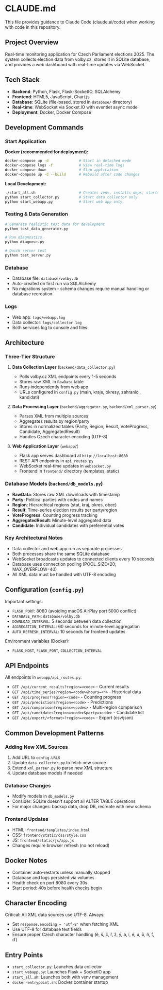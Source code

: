 # CLAUDE.md

This file provides guidance to Claude Code (claude.ai/code) when working with code in this repository.

## Project Overview

Real-time monitoring application for Czech Parliament elections 2025. The system collects election data from volby.cz, stores it in SQLite database, and provides a web dashboard with real-time updates via WebSocket.

## Tech Stack

- **Backend**: Python, Flask, Flask-SocketIO, SQLAlchemy
- **Frontend**: HTML5, JavaScript, Chart.js
- **Database**: SQLite (file-based, stored in `database/` directory)
- **Real-time**: WebSocket via Socket.IO with eventlet async mode
- **Deployment**: Docker, Docker Compose

## Development Commands

### Start Application

**Docker (recommended for deployment):**
```bash
docker-compose up -d              # Start in detached mode
docker-compose logs -f            # View real-time logs
docker-compose down               # Stop application
docker-compose up -d --build      # Rebuild after code changes
```

**Local Development:**
```bash
./start_all.sh                    # Creates venv, installs deps, starts both services
python start_collector.py         # Start data collector only
python start_webapp.py            # Start web app only
```

### Testing & Data Generation

```bash
# Generate realistic test data for development
python test_data_generator.py

# Run diagnostics
python diagnose.py

# Quick server test
python test_server.py
```

### Database

- Database file: `database/volby.db`
- Auto-created on first run via SQLAlchemy
- No migrations system - schema changes require manual handling or database recreation

### Logs

- Web app: `logs/webapp.log`
- Data collector: `logs/collector.log`
- Both services log to console and files

## Architecture

### Three-Tier Structure

1. **Data Collection Layer** (`backend/data_collector.py`)
   - Polls volby.cz XML endpoints every 1-5 seconds
   - Stores raw XML in `RawData` table
   - Runs independently from web app
   - URLs configured in `config.py` (main, kraje, okresy, zahranici, kandidati)

2. **Data Processing Layer** (`backend/aggregator.py`, `backend/xml_parser.py`)
   - Parses XML from multiple sources
   - Aggregates results by region/party
   - Stores in normalized tables (Party, Region, Result, VoteProgress, Candidate, AggregatedResult)
   - Handles Czech character encoding (UTF-8)

3. **Web Application Layer** (`webapp/`)
   - Flask app serves dashboard at `http://localhost:8080`
   - REST API endpoints in `api_routes.py`
   - WebSocket real-time updates in `websocket.py`
   - Frontend in `frontend/` directory (templates, static)

### Database Models (`backend/db_models.py`)

- **RawData**: Stores raw XML downloads with timestamp
- **Party**: Political parties with codes and names
- **Region**: Hierarchical regions (stat, kraj, okres, obec)
- **Result**: Time-series election results per party/region
- **VoteProgress**: Counting progress tracking
- **AggregatedResult**: Minute-level aggregated data
- **Candidate**: Individual candidates with preferential votes

### Key Architectural Notes

- Data collector and web app run as separate processes
- Both processes share the same SQLite database
- WebSocket broadcasts updates to connected clients every 10 seconds
- Database uses connection pooling (POOL_SIZE=20, MAX_OVERFLOW=40)
- All XML data must be handled with UTF-8 encoding

## Configuration (`config.py`)

Important settings:
- `FLASK_PORT`: 8080 (avoiding macOS AirPlay port 5000 conflict)
- `DATABASE_PATH`: `database/volby.db`
- `DOWNLOAD_INTERVAL`: 5 seconds between data collection
- `AGGREGATION_INTERVAL`: 60 seconds for minute-level aggregation
- `AUTO_REFRESH_INTERVAL`: 10 seconds for frontend updates

Environment variables (Docker):
- `FLASK_HOST`, `FLASK_PORT`, `COLLECTION_INTERVAL`

## API Endpoints

All endpoints in `webapp/api_routes.py`:

- `GET /api/current_results?region=<code>` - Current results
- `GET /api/time_series?region=<code>&hours=<n>` - Historical data
- `GET /api/progress?region=<code>` - Counting progress
- `GET /api/predictions?region=<code>` - Predictions
- `GET /api/comparison?regions=<codes>` - Multi-region comparison
- `GET /api/candidates?region=<code>&party=<code>` - Candidate list
- `GET /api/export/<format>?region=<code>` - Export (csv/json)

## Common Development Patterns

### Adding New XML Sources

1. Add URL to `config.URLS`
2. Update `data_collector.py` to fetch new source
3. Extend `xml_parser.py` to parse new XML structure
4. Update database models if needed

### Database Changes

- Modify models in `db_models.py`
- Consider: SQLite doesn't support all ALTER TABLE operations
- For major changes: backup data, drop DB, recreate with new schema

### Frontend Updates

- HTML: `frontend/templates/index.html`
- CSS: `frontend/static/css/style.css`
- JS: `frontend/static/js/app.js`
- Changes require browser refresh (no hot reload)

## Docker Notes

- Container auto-restarts unless manually stopped
- Database and logs persisted via volumes
- Health check on port 8080 every 30s
- Start period: 40s before health checks begin

## Character Encoding

Critical: All XML data sources use UTF-8. Always:
- Set `response.encoding = 'utf-8'` when fetching XML
- Use UTF-8 for database text fields
- Ensure proper Czech character handling (ě, š, č, ř, ž, ý, á, í, é, ú, ů, ň, ť, ď)

## Entry Points

- `start_collector.py`: Launches data collector
- `start_webapp.py`: Launches Flask + SocketIO app
- `start_all.sh`: Launches both with venv management
- `docker-entrypoint.sh`: Docker container startup
